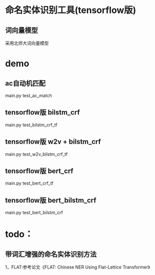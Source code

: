 # 命名实体识别工具(tensorflow版)

## 词向量模型
采用北师大词向量模型


# demo
## ac自动机匹配
main.py test_ac_match

## tensorflow版 bilstm_crf
main.py test_bilstm_crf_tf

## tensorflow版 w2v + bilstm_crf
main.py test_w2v_bilstm_crf_tf

## tensorflow版 bert_crf
main.py test_bert_crf_tf

## tensorflow版 bert_bilstm_crf
main.py test_bert_bilstm_crf

# todo：
## 带词汇增强的命名实体识别方法
1，FLAT:参考论文《FLAT: Chinese NER Using Flat-Lattice Transformer》